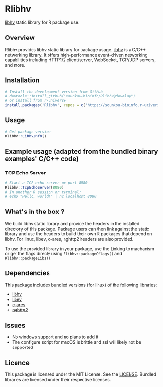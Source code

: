 # Rlibhv

[libhv](https://github.com/ithewei/libhv) static library for R package use.

## Overview

Rlibhv provides libhv static library for package usage. [libhv](https://github.com/ithewei/libhv) is a C/C++ networking library. It offers high-performance event-driven networking capabilities including HTTP1/2 client/server, WebSocket, TCP/UDP servers, and more.

## Installation

```r
# Install the development version from GitHub
# devtools::install_github("sounkou-bioinfo/Rlibhv@develop")
# or install from r-universe
install.packages('Rlibhv', repos = c('https://sounkou-bioinfo.r-universe.dev', 'https://cloud.r-project.org'))
```

## Usage

```r
# Get package version 
Rlibhv::LibhvInfo()
```

## Example usage (adapted from the bundled binary examples' C/C++ code)

### TCP Echo Server

```r
# Start a TCP echo server on port 8080
Rlibhv::TcpEchoServer(8080)
# In another R session or terminal:
# echo "Hello, world!" | nc localhost 8080
```

## What's in the box ?

We build libhv static library and provide the headers in the installed directory of this package.
Package users can then link against the static library and use the headers to build their own R packages that depend on libhv.
For linux, libev, c-ares, nghttp2 headers are also provided. 

To use the provided library in your package, use the Linking to machanism or get the flags direcly using `Rlibhv::packageCflags()` and `Rlibhv::packageLibs()`

## Dependencies

This package includes bundled  versions (for linux) of the following libraries:

- [libhv](https://github.com/ithewei/libhv)
- [libev](http://software.schmorp.de/pkg/libev.html)
- [c-ares](https://c-ares.org/)
- [nghttp2](https://nghttp2.org/)

## Issues

- No windows support and no plans to add it
- The configure script for macOS is brittle and ssl will likely not be supported

## Licence

This package is licensed under the MIT License. See the [LICENSE](LICENSE). Bundled libraries are licensed under their respective licenses.
